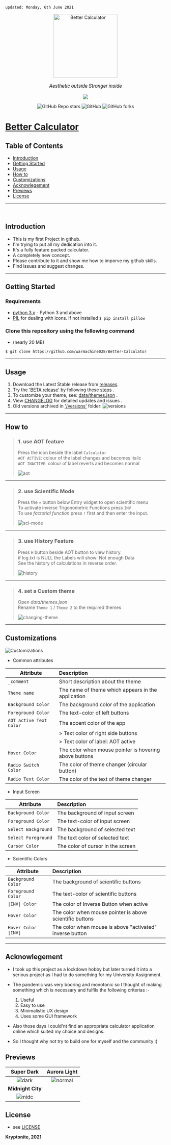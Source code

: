     updated: Monday, 6th June 2021

<div align="center">
  <a href=https://warmachine028.github.io/Better-Calculator><img width=200 src=icon/icon.png alt="Better Calculator"></a>
  <p style="font-family: roboto, calibri; font-size:12pt; font-style:italic">Aesthetic outside Stronger inside</p>
  <a href=https://github.com/warmachine028/Better-Calculator/releases><img src=https://img.shields.io/github/v/release/warmachine028/Better-Calculator></a>

![GitHub Repo stars](https://img.shields.io/github/stars/warmachine028/Better-Calculator?color=lawngreen)
![GitHub](https://img.shields.io/github/license/warmachine028/Better-Calculator?color=orange)
![GitHub forks](https://img.shields.io/github/forks/warmachine028/Better-Calculator?color=cyan)

</div>
    
 
# [Better Calculator](https://github.com/warmachine028/Better-Calculator)

## Table of Contents

- [Introduction](#introduction)
- [Getting Started](#getting-started)
- [Usage](#usage)
- [How to](#how-to)
- [Customizations](#customizations)
- [Acknowlegement](#acknowlegement)
- [Previews](#previews)
- [License](#License)

---

<br>

## Introduction

- This is my first Project in github.
- I'm trying to put all my dedication into it.
- It's a fully feature packed calculator.
- A completely new concept.
- Please contribute to it and show me how to imporve my github skills.
- Find issues and suggest changes.

---

## Getting Started

### Requirements

- [python 3.x] - Python 3 and above
- [PIL] for dealing with icons. If not installed `$ pip install pillow`

### Clone this repository using the following command

- (nearly 20 MB)

```sh
$ git clone https://github.com/warmachine028/Better-Calculator
```

---

## Usage

1. Download the Latest Stable release from [releases].
2. Try the ['BETA release'](main.py) by following these [steps](###2.-downloading) .
3. To customize your theme, see: [data/themes.json](data/themes.json) .
4. View [CHANGELOG](.github/CHANGELOG.md) for detailed updates and issues .
5. Old versions archived in ['/versions'](versions) folder:
   ![versions](img/screen-versions.png)

---

## How to

> ### 1. use AOT feature
>
> Press the icon beside the label `Calculator`  
> `AOT ACTIVE`: colour of the label changes and becomes italic  
> `AOT INACTIVE`: colour of label reverts and becomes normal
>
> ![aot](img/AOT.gif)

---

> ### 2. use Scientific Mode
>
> Press the `=` button below Entry widget to open scientific menu  
> To activate inverse Trigonometric Functions press `INV`  
> To use _factorial function_ press `!` first and then enter the input.
>
> ![sci-mode](img/scientific_mode.gif)

---

> ### 3. use History Feature
>
> Press `H` button beside AOT button to view history.  
> if log.txt is NULL the Labels will show: Not enough Data  
> See the history of calculations in reverse order.
>
> ![history](img/history.gif)

---

> ### 4. set a Custom theme
>
> Open _data/themes.json_  
> Rename `Theme 1` / `Theme 2` to the required themes
>
> ![changing-theme](img/setting_themes.gif)

---

## Customizations

![Customizations](img/customization.gif)

- Common attributes

| Attribute               | Description                                            |
| ----------------------- | :----------------------------------------------------- |
| `_comment`              | Short description about the theme                      |
| `Theme name`            | The name of theme which appears in the application     |
| `Background Color`      | The background color of the application                |
| `Foreground Color`      | The text-color of left buttons                         |
| `AOT active Text Color` | The accent color of the app                            |
|                         | > Text color of right side buttons                     |
|                         | > Text color of label: AOT active                      |
| `Hover Color`           | The color when mouse pointer is hovering above buttons |
| `Radio Switch Color`    | The color of theme changer (circular button)           |
| `Radio Text Color`      | The color of the text of theme changer                 |

- Input Screen

| Attribute           | Description                       |
| ------------------- | :-------------------------------- |
| `Background Color`  | The background of input screen    |
| `Foreground Color`  | The text-color of input screen    |
| `Select Background` | The background of selected text   |
| `Select Foreground` | The text color of selected text   |
| `Cursor Color`      | The color of cursor in the screen |

- Scientific Colors

| Attribute             | Description                                              |
| --------------------- | :------------------------------------------------------- |
| `Background Color`    | The background of scientific buttons                     |
| `Foreground Color`    | The text-color of scientific buttons                     |
| `\|INV\| Color`       | The color of Inverse Button when active                  |
| `Hover Color`         | The color when mouse pointer is above scientific buttons |
| `Hover Color \|INV\|` | The color when mouse is above "activated" inverse button |

---

## Acknowlegement

- I took up this project as a lockdown hobby but later turned it into a serious project as I had to do something for my University Assignment.
- The pandemic was very booring and monotonic so I thought of making something which is necessary and fulfils the following criterias :-

  1. Useful
  2. Easy to use
  3. Minimalistic UX design
  4. Uses some GUI framework

- Also those days I could'nt find an appropriate calculator application online which suited my choice and designs.
- So I thought why not try to build one for myself and the community :)

## Previews

|             **Super Dark**              |           **Aurora Light**           |
| :-------------------------------------: | :----------------------------------: |
| ![dark](img/screen-calculator-dark.png) | ![normal](img/screen-calculator.png) |
|            **Midnight City**            |                                      |
|     ![midc](img/midnight-city.jpg)      |                                      |

## License

- see [LICENSE](LICENSE)

**Kryptonite, 2021**

<!-- Links  -->

[releases]: https://github.com/warmachine028/Better-Calculator/releases
[python 3.x]: https://www.python.org/downloads/release/python-396/
[pil]: https://pypi.org/project/Pillow
